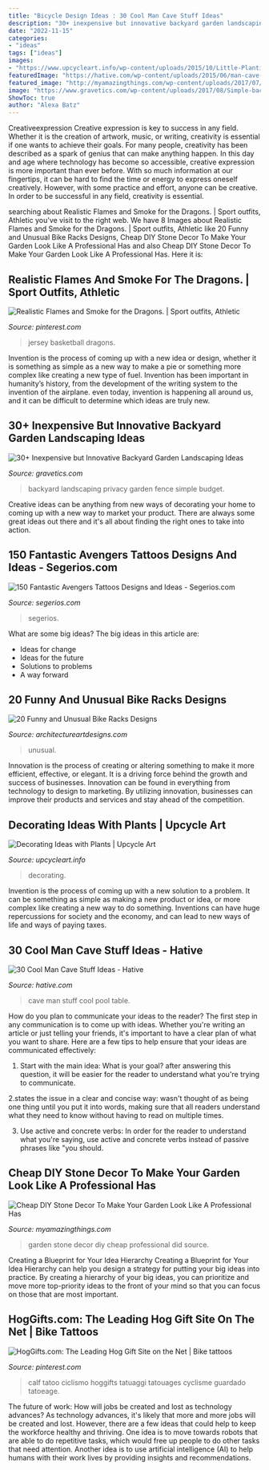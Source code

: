 ```yaml
---
title: "Bicycle Design Ideas : 30 Cool Man Cave Stuff Ideas"
description: "30+ inexpensive but innovative backyard garden landscaping ideas"
date: "2022-11-15"
categories:
- "ideas"
tags: ["ideas"]
images:
- "https://www.upcycleart.info/wp-content/uploads/2015/10/Little-Planting-Ideas.jpg"
featuredImage: "https://hative.com/wp-content/uploads/2015/06/man-cave-stuff/11-man-cave-stuff-ideas.jpg"
featured_image: "http://myamazingthings.com/wp-content/uploads/2017/07/stone-garden-decor-1.jpg"
image: "https://www.gravetics.com/wp-content/uploads/2017/08/Simple-backyard-privacy-fence-ideas-on-a-budget.jpg"
ShowToc: true
author: "Alexa Batz"
---
```



Creativeexpression
Creative expression is key to success in any field. Whether it is the creation of artwork, music, or writing, creativity is essential if one wants to achieve their goals. For many people, creativity has been described as a spark of genius that can make anything happen. In this day and age where technology has become so accessible, creative expression is more important than ever before. With so much information at our fingertips, it can be hard to find the time or energy to express oneself creatively. However, with some practice and effort, anyone can be creative. In order to be successful in any field, creativity is essential.

	

		
searching about Realistic Flames and Smoke for the Dragons. | Sport outfits, Athletic you've visit to the right web. We have 8 Images about Realistic Flames and Smoke for the Dragons. | Sport outfits, Athletic like 20 Funny and Unusual Bike Racks Designs, Cheap DIY Stone Decor To Make Your Garden Look Like A Professional Has and also Cheap DIY Stone Decor To Make Your Garden Look Like A Professional Has. Here it is:
		
    
## Realistic Flames And Smoke For The Dragons. | Sport Outfits, Athletic

<img loading=lazy src="https://i.pinimg.com/736x/7b/b3/7a/7bb37a0fb03b968f0c25389d4eeabddc--basketball-jersey-dragons.jpg" onerror="this.onerror=null;this.src='https://tse1.mm.bing.net/th?id=OIP.z5ciwNDN5wZYRKo8Wuo7cgHaJl&amp;pid=15.1';" alt="Realistic Flames and Smoke for the Dragons. | Sport outfits, Athletic">

_Source: pinterest.com_

>jersey basketball dragons. 

	

Invention is the process of coming up with a new idea or design, whether it is something as simple as a new way to make a pie or something more complex like creating a new type of fuel. Invention has been important in humanity’s history, from the development of the writing system to the invention of the airplane. even today, invention is happening all around us, and it can be difficult to determine which ideas are truly new.

    
## 30+ Inexpensive But Innovative Backyard Garden Landscaping Ideas

<img loading=lazy src="https://www.gravetics.com/wp-content/uploads/2017/08/Simple-backyard-privacy-fence-ideas-on-a-budget.jpg" onerror="this.onerror=null;this.src='https://tse3.mm.bing.net/th?id=OIP.qxtb36zAWuVdcqOESay0SwHaLH&amp;pid=15.1';" alt="30+ Inexpensive but Innovative Backyard Garden Landscaping Ideas">

_Source: gravetics.com_

>backyard landscaping privacy garden fence simple budget. 

	

Creative ideas can be anything from new ways of decorating your home to coming up with a new way to market your product. There are always some great ideas out there and it's all about finding the right ones to take into action.

    
## 150 Fantastic Avengers Tattoos Designs And Ideas - Segerios.com

<img loading=lazy src="https://www.segerios.com/wp-content/uploads/2018/10/Gorgeous-Avengers-Tattoo-Design.jpg" onerror="this.onerror=null;this.src='https://tse3.mm.bing.net/th?id=OIP._xkgPBA76Yi7XN671AuC3AHaJ5&amp;pid=15.1';" alt="150 Fantastic Avengers Tattoos Designs and Ideas - Segerios.com">

_Source: segerios.com_

>segerios. 

	

What are some big ideas?
The big ideas in this article are: 
- Ideas for change 
- Ideas for the future 
- Solutions to problems
- A way forward

    
## 20 Funny And Unusual Bike Racks Designs

<img loading=lazy src="https://www.architectureartdesigns.com/wp-content/uploads/2013/06/213-1024x768.jpg" onerror="this.onerror=null;this.src='https://tse2.mm.bing.net/th?id=OIP.tdQPDcz7kj2BYksd9KtY_QHaFj&amp;pid=15.1';" alt="20 Funny and Unusual Bike Racks Designs">

_Source: architectureartdesigns.com_

>unusual. 

	

Innovation is the process of creating or altering something to make it more efficient, effective, or elegant. It is a driving force behind the growth and success of businesses. Innovation can be found in everything from technology to design to marketing. By utilizing innovation, businesses can improve their products and services and stay ahead of the competition.

    
## Decorating Ideas With Plants | Upcycle Art

<img loading=lazy src="https://www.upcycleart.info/wp-content/uploads/2015/10/Little-Planting-Ideas.jpg" onerror="this.onerror=null;this.src='https://tse3.mm.bing.net/th?id=OIP.kXN_r4A-LqhQyprh-VLT_AHaJ3&amp;pid=15.1';" alt="Decorating Ideas with Plants | Upcycle Art">

_Source: upcycleart.info_

>decorating. 

	

Invention is the process of coming up with a new solution to a problem. It can be something as simple as making a new product or idea, or more complex like creating a new way to do something. Inventions can have huge repercussions for society and the economy, and can lead to new ways of life and ways of paying taxes.

    
## 30 Cool Man Cave Stuff Ideas - Hative

<img loading=lazy src="https://hative.com/wp-content/uploads/2015/06/man-cave-stuff/11-man-cave-stuff-ideas.jpg" onerror="this.onerror=null;this.src='https://tse4.mm.bing.net/th?id=OIP.EVt6knvHSzmNBS0y_ipfMQHaFj&amp;pid=15.1';" alt="30 Cool Man Cave Stuff Ideas - Hative">

_Source: hative.com_

>cave man stuff cool pool table. 

	

How do you plan to communicate your ideas to the reader?
The first step in any communication is to come up with ideas. Whether you're writing an article or just telling your friends, it's important to have a clear plan of what you want to share. Here are a few tips to help ensure that your ideas are communicated effectively:
1. Start with the main idea: What is your goal? after answering this question, it will be easier for the reader to understand what you're trying to communicate.

2.states the issue in a clear and concise way: wasn't thought of as being one thing until you put it into words, making sure that all readers understand what they need to know without having to read on multiple times.

3. Use active and concrete verbs: In order for the reader to understand what you're saying, use active and concrete verbs instead of passive phrases like "you should.

    
## Cheap DIY Stone Decor To Make Your Garden Look Like A Professional Has

<img loading=lazy src="http://myamazingthings.com/wp-content/uploads/2017/07/stone-garden-decor-1.jpg" onerror="this.onerror=null;this.src='https://tse2.mm.bing.net/th?id=OIP.CqluY7ghhFwtQFzsbFBIngHaJ3&amp;pid=15.1';" alt="Cheap DIY Stone Decor To Make Your Garden Look Like A Professional Has">

_Source: myamazingthings.com_

>garden stone decor diy cheap professional did source. 

	

Creating a Blueprint for Your Idea Hierarchy
Creating a Blueprint for Your Idea Hierarchy can help you design a strategy for putting your big ideas into practice. By creating a hierarchy of your big ideas, you can prioritize and move more top-priority ideas to the front of your mind so that you can focus on those that are most important.

    
## HogGifts.com: The Leading Hog Gift Site On The Net | Bike Tattoos

<img loading=lazy src="https://i.pinimg.com/736x/58/7c/af/587caf558d3c8a3c8506d3eeb9d1ecb3--cycling-tattoo-bicycle-tattoo.jpg" onerror="this.onerror=null;this.src='https://tse1.mm.bing.net/th?id=OIP.Y3iC4hsti2uSs1Yz9Zq-vwHaMZ&amp;pid=15.1';" alt="HogGifts.com: The Leading Hog Gift Site on the Net | Bike tattoos">

_Source: pinterest.com_

>calf tatoo ciclismo hoggifts tatuaggi tatouages cyclisme guardado tatoeage. 

	

The future of work: How will jobs be created and lost as technology advances?
As technology advances, it's likely that more and more jobs will be created and lost. However, there are a few ideas that could help to keep the workforce healthy and thriving. One idea is to move towards robots that are able to do repetitive tasks, which would free up people to do other tasks that need attention. Another idea is to use artificial intelligence (AI) to help humans with their work lives by providing insights and recommendations.

